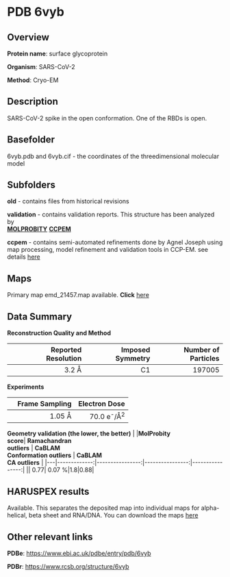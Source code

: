 # PDB 6vyb

## Overview

**Protein name**: surface glycoprotein

**Organism**: SARS-CoV-2

**Method**: Cryo-EM

## Description

SARS-CoV-2 spike in the open conformation. One of the RBDs is open. 

## Basefolder

6vyb.pdb and 6vyb.cif - the coordinates of the threedimensional molecular model

## Subfolders



**old** - contains files from historical revisions

**validation** - contains validation reports. This structure has been analyzed by <br>  [**MOLPROBITY**](https://github.com/thorn-lab/coronavirus_structural_task_force/tree/master/pdb/surface_glycoprotein/SARS-CoV-2/6vyb/validation/molprobity)   [**CCPEM**](https://github.com/thorn-lab/coronavirus_structural_task_force/tree/master/pdb/surface_glycoprotein/SARS-CoV-2/6vyb/validation/ccpem-validation) 

**ccpem** - contains semi-automated refinements done by Agnel Joseph using map processing, model refinement and validation tools in CCP-EM. see details [here](https://github.com/thorn-lab/coronavirus_structural_task_force/blob/master/pdb/surface_glycoprotein/SARS-CoV-2/6vyb/ccpem/directory_info.txt)

## Maps

Primary map emd_21457.map available. **Click** [here](http://ftp.wwpdb.org/pub/emdb/structures/EMD-21457/map/) 

## Data Summary
**Reconstruction Quality and Method**

|   | Reported Resolution | Imposed Symmetry | Number of Particles |
|---|-------------:|----------------:|--------------:|
|   |3.2 Å|C1|197005|

**Experiments**

|   | Frame Sampling | Electron Dose |
|---|-------------:|----------------:|
|   |1.05 Å|70.0 e<sup>-</sup>/Å<sup>2</sup>|

**Geometry validation (the lower, the better)**
|   |**MolProbity<br>score**| **Ramachandran<br>outliers** | **CaBLAM<br>Conformation outliers** | **CaBLAM<br>CA outliers** |
|---|-------------:|----------------:|----------------:|----------------:|
||  0.77|  0.07 %|1.8|0.88|

## HARUSPEX results

Available. This separates the deposited map into individual maps for alpha-helical, beta sheet and RNA/DNA. You can download the maps [here](https://zenodo.org/record/3820105)

## Other relevant links 
**PDBe**:  https://www.ebi.ac.uk/pdbe/entry/pdb/6vyb
 
**PDBr**: https://www.rcsb.org/structure/6vyb 
